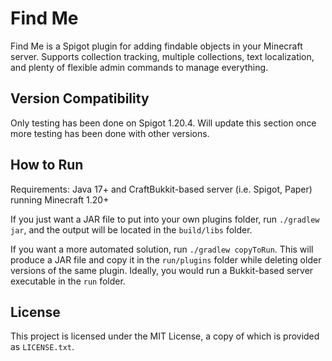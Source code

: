 # Find Me

Find Me is a Spigot plugin for adding findable objects in your Minecraft server. Supports collection tracking, multiple
collections, text localization, and plenty of flexible admin commands to manage everything.

## Version Compatibility

Only testing has been done on Spigot 1.20.4. Will update this section once more testing has been done with
other versions.

## How to Run

Requirements: Java 17+ and CraftBukkit-based server (i.e. Spigot, Paper) running Minecraft 1.20+

If you just want a JAR file to put into your own plugins folder, run `./gradlew jar`, and the output will be located in
the `build/libs` folder.

If you want a more automated solution, run `./gradlew copyToRun`. This will produce a JAR file and copy it in the
`run/plugins` folder while deleting older versions of the same plugin. Ideally, you would run a Bukkit-based server
executable in the `run` folder.

## License

This project is licensed under the MIT License, a copy of which is provided as `LICENSE.txt`.